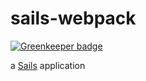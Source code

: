 # sails-webpack

[![Greenkeeper badge](https://badges.greenkeeper.io/leosuncin/sails-webpack.svg)](https://greenkeeper.io/)

a [Sails](http://sailsjs.org) application
